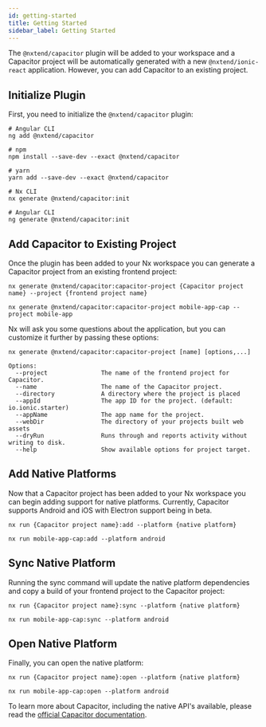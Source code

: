 ```yaml
---
id: getting-started
title: Getting Started
sidebar_label: Getting Started
---
```


The `@nxtend/capacitor` plugin will be added to your workspace and a Capacitor project will be automatically generated with a new `@nxtend/ionic-react` application. However, you can add Capacitor to an existing project.

## Initialize Plugin

First, you need to initialize the `@nxtend/capacitor` plugin:

```
# Angular CLI
ng add @nxtend/capacitor
```

```
# npm
npm install --save-dev --exact @nxtend/capacitor

# yarn
yarn add --save-dev --exact @nxtend/capacitor

# Nx CLI
nx generate @nxtend/capacitor:init

# Angular CLI
ng generate @nxtend/capacitor:init
```

## Add Capacitor to Existing Project

Once the plugin has been added to your Nx workspace you can generate a Capacitor project from an existing frontend project:

```
nx generate @nxtend/capacitor:capacitor-project {Capacitor project name} --project {frontend project name}

nx generate @nxtend/capacitor:capacitor-project mobile-app-cap --project mobile-app
```

Nx will ask you some questions about the application, but you can customize it further by passing these options:

```
nx generate @nxtend/capacitor:capacitor-project [name] [options,...]

Options:
  --project               The name of the frontend project for Capacitor.
  --name                  The name of the Capacitor project.
  --directory             A directory where the project is placed
  --appId                 The app ID for the project. (default: io.ionic.starter)
  --appName               The app name for the project.
  --webDir                The directory of your projects built web assets
  --dryRun                Runs through and reports activity without writing to disk.
  --help                  Show available options for project target.
```

## Add Native Platforms

Now that a Capacitor project has been added to your Nx workspace you can begin adding support for native platforms. Currently, Capacitor supports Android and iOS with Electron support being in beta.

```
nx run {Capacitor project name}:add --platform {native platform}

nx run mobile-app-cap:add --platform android
```

## Sync Native Platform

Running the sync command will update the native platform dependencies and copy a build of your frontend project to the Capacitor project:

```
nx run {Capacitor project name}:sync --platform {native platform}

nx run mobile-app-cap:sync --platform android
```

## Open Native Platform

Finally, you can open the native platform:

```
nx run {Capacitor project name}:open --platform {native platform}

nx run mobile-app-cap:open --platform android
```

To learn more about Capacitor, including the native API's available, please read the [official Capacitor documentation](https://capacitorjs.com/docs).
